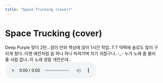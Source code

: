 ```yaml
---
title: "Space Trucking (cover)"
---
```

# Space Trucking (cover)

Deep Purple 맞이 2탄...잠이 안와 책상에 앉아 1시간 작업..T.T
덕택에 솔로도 많이 구리게 쳤다..이젠 예전처럼 음 하나 하나 따져가며 치기 귀찮구나..-_-
누가 노래 좀 불러줄 사람 없나..이 노래 정말 개안은데..
![audio](/assets/images/c306065994d9aeb37171b47e8175b540.mp3)



